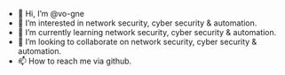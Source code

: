 - 👋 Hi, I’m @vo-gne
- 👀 I’m interested in network security, cyber security & automation.
- 🌱 I’m currently learning network security, cyber security & automation.
- 💞️ I’m looking to collaborate on network security, cyber security & automation.
- 📫 How to reach me via github.

<!---
vo-gne/vo-gne is a ✨ special ✨ repository because its `README.md` (this file) appears on your GitHub profile.
You can click the Preview link to take a look at your changes.
--->
